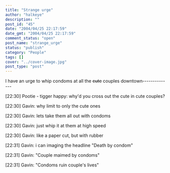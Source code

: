 ```yaml
---
title: "Strange urge"
author: "halkeye"
description: ""
post_id: "45"
date: "2004/04/25 22:17:59"
date_gmt: "2004/04/25 22:17:59"
comment_status: "open"
post_name: "strange_urge"
status: "publish"
category: "People"
tags: []
cover: "../cover-image.jpg"
post_type: "post"
---
```


I have an urge to whip condoms at all the <s>cute</s> couples downtown--------------  

[22:30] Pootie - tigger happy: why'd you cross out the cute in cute couples?  

[22:30] Gavin: why limit to only the cute ones  

[22:30] Gavin: lets take them all out with condoms  

[22:30] Gavin: just whip it at them at high speed  

[22:30] Gavin: like a paper cut, but with rubber  

[22:31] Gavin: i can imaging the headline "Death by condom"  

[22:31] Gavin: "Couple maimed by condoms"  

[22:31] Gavin: "Condoms ruin couple's lives"